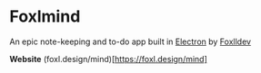 # Foxlmind
An epic note-keeping and to-do app built in <a href="https://electron.io">Electron</a> by <a href="https://github.com/foxlldev">Foxlldev</a>

<strong>Website</strong> (foxl.design/mind)[https://foxl.design/mind]
